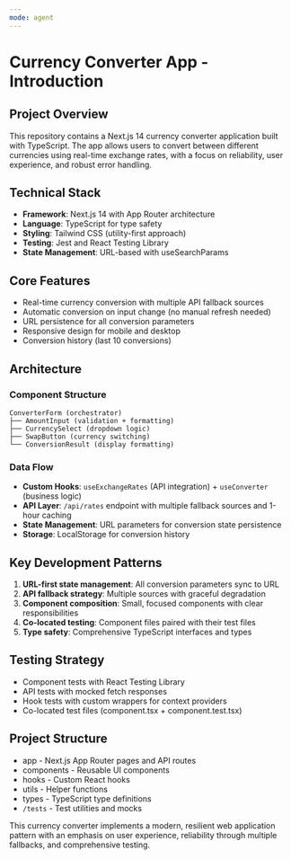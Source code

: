 ```yaml
---
mode: agent
---
```


# Currency Converter App - Introduction

## Project Overview

This repository contains a Next.js 14 currency converter application built with TypeScript. The app allows users to convert between different currencies using real-time exchange rates, with a focus on reliability, user experience, and robust error handling.

## Technical Stack

- **Framework**: Next.js 14 with App Router architecture
- **Language**: TypeScript for type safety
- **Styling**: Tailwind CSS (utility-first approach)
- **Testing**: Jest and React Testing Library
- **State Management**: URL-based with useSearchParams

## Core Features

- Real-time currency conversion with multiple API fallback sources
- Automatic conversion on input change (no manual refresh needed)
- URL persistence for all conversion parameters
- Responsive design for mobile and desktop
- Conversion history (last 10 conversions)

## Architecture

### Component Structure

```
ConverterForm (orchestrator)
├── AmountInput (validation + formatting)
├── CurrencySelect (dropdown logic)
├── SwapButton (currency switching)
└── ConversionResult (display formatting)
```

### Data Flow

- **Custom Hooks**: `useExchangeRates` (API integration) + `useConverter` (business logic)
- **API Layer**: `/api/rates` endpoint with multiple fallback sources and 1-hour caching
- **State Management**: URL parameters for conversion state persistence
- **Storage**: LocalStorage for conversion history

## Key Development Patterns

1. **URL-first state management**: All conversion parameters sync to URL
2. **API fallback strategy**: Multiple sources with graceful degradation
3. **Component composition**: Small, focused components with clear responsibilities
4. **Co-located testing**: Component files paired with their test files
5. **Type safety**: Comprehensive TypeScript interfaces and types

## Testing Strategy

- Component tests with React Testing Library
- API tests with mocked fetch responses
- Hook tests with custom wrappers for context providers
- Co-located test files (component.tsx + component.test.tsx)

## Project Structure

- app - Next.js App Router pages and API routes
- components - Reusable UI components
- hooks - Custom React hooks
- utils - Helper functions
- types - TypeScript type definitions
- `/tests` - Test utilities and mocks

This currency converter implements a modern, resilient web application pattern with an emphasis on user experience, reliability through multiple fallbacks, and comprehensive testing.
